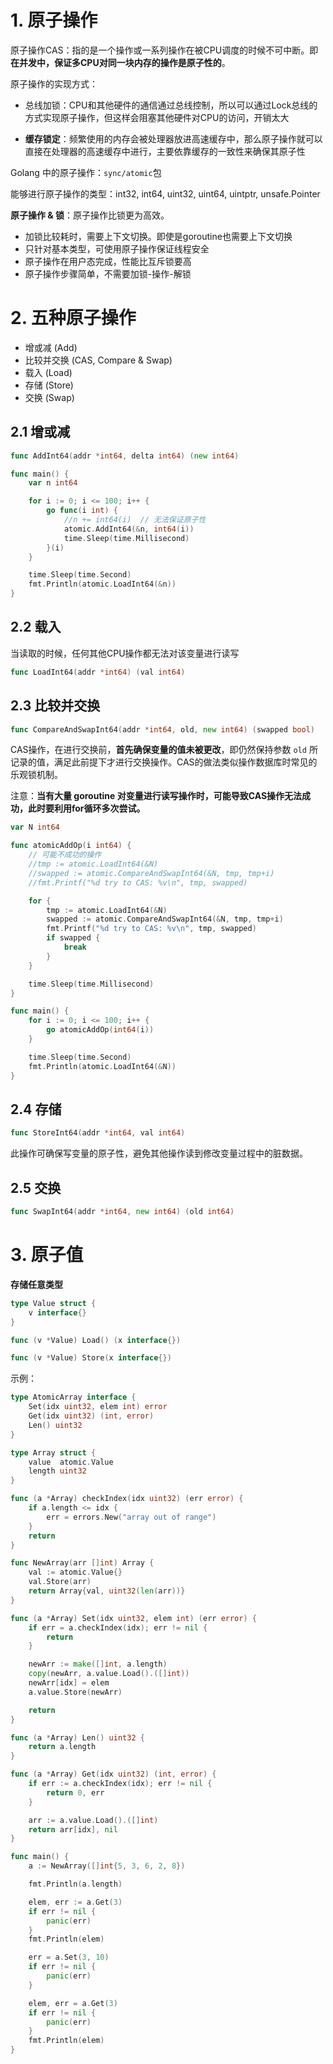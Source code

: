 
# 1. 原子操作

原子操作CAS：指的是一个操作或一系列操作在被CPU调度的时候不可中断。即**在并发中，保证多CPU对同一块内存的操作是原子性的**。

原子操作的实现方式：

- 总线加锁：CPU和其他硬件的通信通过总线控制，所以可以通过Lock总线的方式实现原子操作，但这样会阻塞其他硬件对CPU的访问，开销太大

- **缓存锁定**：频繁使用的内存会被处理器放进高速缓存中，那么原子操作就可以直接在处理器的高速缓存中进行，主要依靠缓存的一致性来确保其原子性

Golang 中的原子操作：`sync/atomic`包

能够进行原子操作的类型：int32, int64, uint32, uint64, uintptr, unsafe.Pointer



**原子操作 & 锁**：原子操作比锁更为高效。

- 加锁比较耗时，需要上下文切换。即使是goroutine也需要上下文切换
- 只针对基本类型，可使用原子操作保证线程安全
- 原子操作在用户态完成，性能比互斥锁要高
- 原子操作步骤简单，不需要加锁-操作-解锁



# 2. 五种原子操作

- 增或减 (Add)
- 比较并交换 (CAS, Compare & Swap) 
- 载入 (Load)
- 存储 (Store)
- 交换 (Swap)



## 2.1 增或减

```go
func AddInt64(addr *int64, delta int64) (new int64)
```

```go
func main() {
	var n int64

	for i := 0; i <= 100; i++ {
		go func(i int) {
			//n += int64(i)  // 无法保证原子性
			atomic.AddInt64(&n, int64(i))
			time.Sleep(time.Millisecond)
		}(i)
	}

	time.Sleep(time.Second)
	fmt.Println(atomic.LoadInt64(&n))
}
```



## 2.2 载入 

当读取的时候，任何其他CPU操作都无法对该变量进行读写

```go
func LoadInt64(addr *int64) (val int64)
```



## 2.3 比较并交换

```go
func CompareAndSwapInt64(addr *int64, old, new int64) (swapped bool)
```

CAS操作，在进行交换前，**首先确保变量的值未被更改**，即仍然保持参数 `old` 所记录的值，满足此前提下才进行交换操作。CAS的做法类似操作数据库时常见的乐观锁机制。

注意：**当有大量 goroutine 对变量进行读写操作时，可能导致CAS操作无法成功，此时要利用for循环多次尝试。**

```go
var N int64

func atomicAddOp(i int64) {
	// 可能不成功的操作
	//tmp := atomic.LoadInt64(&N)
	//swapped := atomic.CompareAndSwapInt64(&N, tmp, tmp+i)
	//fmt.Printf("%d try to CAS: %v\n", tmp, swapped)

	for {
		tmp := atomic.LoadInt64(&N)
		swapped := atomic.CompareAndSwapInt64(&N, tmp, tmp+i)
		fmt.Printf("%d try to CAS: %v\n", tmp, swapped)
		if swapped {
			break
		}
	}

	time.Sleep(time.Millisecond)
}

func main() {
	for i := 0; i <= 100; i++ {
		go atomicAddOp(int64(i))
	}

	time.Sleep(time.Second)
	fmt.Println(atomic.LoadInt64(&N))
}
```



## 2.4 存储

```go
func StoreInt64(addr *int64, val int64)
```

此操作可确保写变量的原子性，避免其他操作读到修改变量过程中的脏数据。



## 2.5 交换

```go
func SwapInt64(addr *int64, new int64) (old int64)
```



# 3. 原子值

**存储任意类型**

```go
type Value struct {
	v interface{}
}

func (v *Value) Load() (x interface{})

func (v *Value) Store(x interface{})
```

示例：

```go
type AtomicArray interface {
	Set(idx uint32, elem int) error
	Get(idx uint32) (int, error)
	Len() uint32
}

type Array struct {
	value  atomic.Value
	length uint32
}

func (a *Array) checkIndex(idx uint32) (err error) {
	if a.length <= idx {
		err = errors.New("array out of range")
	}
	return
}

func NewArray(arr []int) Array {
	val := atomic.Value{}
	val.Store(arr)
	return Array{val, uint32(len(arr))}
}

func (a *Array) Set(idx uint32, elem int) (err error) {
	if err = a.checkIndex(idx); err != nil {
		return
	}

	newArr := make([]int, a.length)
	copy(newArr, a.value.Load().([]int))
	newArr[idx] = elem
	a.value.Store(newArr)

	return
}

func (a *Array) Len() uint32 {
	return a.length
}

func (a *Array) Get(idx uint32) (int, error) {
	if err := a.checkIndex(idx); err != nil {
		return 0, err
	}

	arr := a.value.Load().([]int)
	return arr[idx], nil
}

func main() {
	a := NewArray([]int{5, 3, 6, 2, 8})

	fmt.Println(a.length)

	elem, err := a.Get(3)
	if err != nil {
		panic(err)
	}
	fmt.Println(elem)

	err = a.Set(3, 10)
	if err != nil {
		panic(err)
	}

	elem, err = a.Get(3)
	if err != nil {
		panic(err)
	}
	fmt.Println(elem)
}
```

